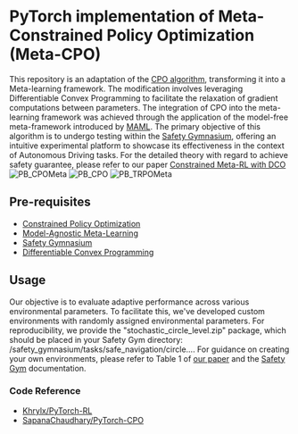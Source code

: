 # PyTorch implementation of Meta-Constrained Policy Optimization (Meta-CPO)
This repository is an adaptation of the [CPO algorithm](https://proceedings.mlr.press/v70/achiam17a/achiam17a.pdf), transforming it into a Meta-learning framework. The modification involves leveraging Differentiable Convex Programming to facilitate the relaxation of gradient computations between parameters. The integration of CPO into the meta-learning framework was achieved through the application of the model-free meta-framework introduced by [MAML](https://proceedings.mlr.press/v70/finn17a/finn17a.pdf). The primary objective of this algorithm is to undergo testing within the [Safety Gymnasium](https://github.com/PKU-Alignment/safety-gymnasium), offering an intuitive experimental platform to showcase its effectiveness in the context of Autonomous Driving tasks. For the detailed theory with regard to achieve safety guarantee, please refer to our paper [Constrained Meta-RL with DCO](https://arxiv.org/pdf/2312.10230.pdf) 
![PB_CPOMeta](https://github.com/Mgineer117/Meta-CPO/assets/117319319/8bf5b6c7-1ba7-43d3-a880-ca61c13b7de1) ![PB_CPO](https://github.com/Mgineer117/Meta-CPO/assets/117319319/7d93614f-7f94-4f4e-a199-5cf4f1c1da88) ![PB_TRPOMeta](https://github.com/Mgineer117/Meta-CPO/assets/117319319/cee53497-9972-43b1-a6b5-8e08429e53a3)


## Pre-requisites
- [Constrained Policy Optimization](https://proceedings.mlr.press/v70/achiam17a/achiam17a.pdf)
- [Model-Agnostic Meta-Learning](https://proceedings.mlr.press/v70/finn17a/finn17a.pdf)
- [Safety Gymnasium](https://github.com/PKU-Alignment/safety-gymnasium)
- [Differentiable Convex Programming](https://locuslab.github.io/2019-10-28-cvxpylayers/)


## Usage
Our objective is to evaluate adaptive performance across various environmental parameters. To facilitate this, we've developed custom environments with randomly assigned environmental parameters. For reproducibility, we provide the "stochastic_circle_level.zip" package, which should be placed in your Safety Gym directory: /safety_gymnasium/tasks/safe_navigation/circle.... For guidance on creating your own environments, please refer to Table 1 of [our paper](https://ojs.aaai.org/index.php/AAAI/article/view/30088/31916) and the [Safety Gym](https://safety-gymnasium.readthedocs.io/en/latest/components_of_environments/tasks/task_example.html) documentation.

### Code Reference
* [Khrylx/PyTorch-RL](https://github.com/Khrylx/PyTorch-RL)
* [SapanaChaudhary/PyTorch-CPO](https://github.com/SapanaChaudhary/PyTorch-CPO)


